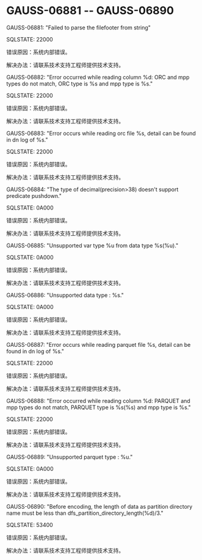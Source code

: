# GAUSS-06881 -- GAUSS-06890<a name="ZH-CN_TOPIC_0302073263"></a>

GAUSS-06881: "Failed to parse the filefooter from string"

SQLSTATE: 22000

错误原因：系统内部错误。

解决办法：请联系技术支持工程师提供技术支持。

GAUSS-06882: "Error occurred while reading column %d: ORC and mpp types do not match, ORC type is %s and mpp type is %s."

SQLSTATE: 22000

错误原因：系统内部错误。

解决办法：请联系技术支持工程师提供技术支持。

GAUSS-06883: "Error occurs while reading orc file %s, detail can be found in dn log of %s."

SQLSTATE: 22000

错误原因：系统内部错误。

解决办法：请联系技术支持工程师提供技术支持。

GAUSS-06884: "The type of decimal\(precision\>38\) doesn't support predicate pushdown."

SQLSTATE: 0A000

错误原因：系统内部错误。

解决办法：请联系技术支持工程师提供技术支持。

GAUSS-06885: "Unsupported var type %u from data type %s\(%u\)."

SQLSTATE: 0A000

错误原因：系统内部错误。

解决办法：请联系技术支持工程师提供技术支持。

GAUSS-06886: "Unsupported data type : %s."

SQLSTATE: 0A000

错误原因：系统内部错误。

解决办法：请联系技术支持工程师提供技术支持。

GAUSS-06887: "Error occurs while reading parquet file %s, detail can be found in dn log of %s."

SQLSTATE: 22000

错误原因：系统内部错误。

解决办法：请联系技术支持工程师提供技术支持。

GAUSS-06888: "Error occurred while reading column %d: PARQUET and mpp types do not match, PARQUET type is %s\(%s\) and mpp type is %s."

SQLSTATE: 22000

错误原因：系统内部错误。

解决办法：请联系技术支持工程师提供技术支持。

GAUSS-06889: "Unsupported parquet type : %u."

SQLSTATE: 0A000

错误原因：系统内部错误。

解决办法：请联系技术支持工程师提供技术支持。

GAUSS-06890: "Before encoding, the length of data as partition directory name must be less than dfs\_partition\_directory\_length\(%d\)/3."

SQLSTATE: 53400

错误原因：系统内部错误。

解决办法：请联系技术支持工程师提供技术支持。

